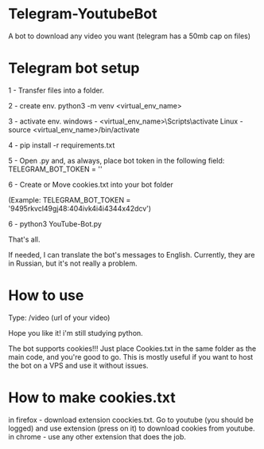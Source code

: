 # Telegram-YoutubeBot
A bot to download any video you want (telegram has a 50mb cap on files)

# Telegram bot setup

1 - Transfer files into a folder.

2 - create env. python3 -m venv <virtual_env_name>

3 - activate env. 
windows - <virtual_env_name>\Scripts\activate
Linux -   source <virtual_env_name>/bin/activate

4 - pip install -r requirements.txt

5 - Open .py and, as always, place bot token in the following field:
TELEGRAM_BOT_TOKEN = ''

6 - Create or Move cookies.txt into your bot folder

(Example: TELEGRAM_BOT_TOKEN = '9495rkvcl49gj48:404ivk4i4i4344x42dcv')

6 - python3 YouTube-Bot.py

That's all.

If needed, I can translate the bot's messages to English. Currently, they are in Russian, but it's not really a problem.

# How to use

Type: /video (url of your video)


Hope you like it! i'm still studying python.

The bot supports cookies!!! Just place Cookies.txt in the same folder as the main code, and you're good to go. This is mostly useful if you want to host the bot on a VPS and use it without issues.

# How to make cookies.txt

in firefox - download extension coockies.txt. Go to youtube (you should be logged) and use extension (press on it) to download cookies from youtube.
in chrome - use any other extension that does the job.
